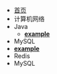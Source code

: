 * [首页](/?id=Welcome)
* 计算机网络
* Java
  * [**example**](/modules/datastorage/mysql/index.md)
* MySQL
* [**example**](/modules/datastorage/mysql/index.md)
* Redis
* MySQL

